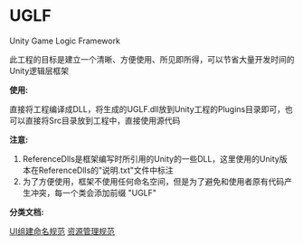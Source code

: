 # UGLF
Unity Game Logic Framework

此工程的目标是建立一个清晰、方便使用、所见即所得，可以节省大量开发时间的Unity逻辑层框架

**使用:**

直接将工程编译成DLL，将生成的UGLF.dll放到Unity工程的Plugins目录即可，也可以直接将Src目录放到工程中，直接使用源代码

**注意:**

1. ReferenceDlls是框架编写时所引用的Unity的一些DLL，这里使用的Unity版本在ReferenceDlls的"说明.txt"文件中标注
2. 为了方便使用，框架不使用任何命名空间，但是为了避免和使用者原有代码产生冲突，每一个类会添加前缀 "UGLF"



**分类文档:**

[UI组建命名规范](./Docs/UI组件命名规则.md)
[资源管理规范](./Docs/资源管理规范.md)